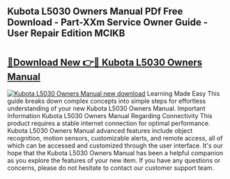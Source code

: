 ## Kubota L5030 Owners Manual PDf Free Download - Part-XXm Service Owner Guide - User Repair Edition MCIKB

# <h2><a href="http://bc88229.oget.top/?id=Kubota+L5030+Owners+Manual">🔗Download New 👉🔴 Kubota L5030 Owners Manual</a></h2>

[![Kubota L5030 Owners Manual new download](https://i.imgur.com/5g1atiW.png)](http://bc88229.oget.top/?id=Kubota+L5030+Owners+Manual)
Learning Made Easy This guide breaks down complex concepts into simple steps for effortless understanding of your new Kubota L5030 Owners Manual. Important Information Kubota L5030 Owners Manual Regarding Connectivity This product requires a stable internet connection for optimal performance. Kubota L5030 Owners Manual advanced features include object recognition, motion sensors, customizable alerts, and remote access, all of which can be accessed and customized through the user interface. It's our hope that the Kubota L5030 Owners Manual has been a helpful companion as you explore the features of your new item. If you have any questions or concerns, please do not hesitate to contact our customer support team.
